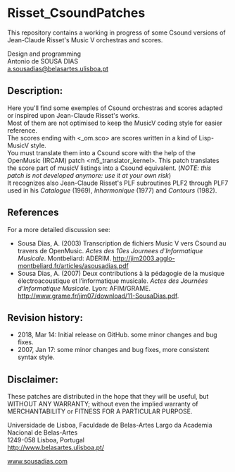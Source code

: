 # Risset_CsoundPatches
This repository contains a working in progress of some Csound versions of Jean-Claude Risset's Music V orchestras and scores.

Design and programming<br>
Antonio de SOUSA DIAS<br>
a.sousadias@belasartes.ulisboa.pt

## Description:
Here you'll find some exemples of Csound orchestras and scores adapted or inspired upon Jean-Claude Risset's works.<br>
Most of them are not optimised to keep the MusicV coding style for easier reference.<br>
The scores ending with <\_om.sco> are scores written in a kind of Lisp-MusicV style.<br>
You must translate them into a Csound score with the help of the OpenMusic (IRCAM) patch <m5_translator_kernel>.
This patch translates the score part of musicV listings into a Csound equivalent. (_NOTE: this patch is not developed anymore: use it at your own risk_)<br>
It recognizes also Jean-Claude Risset's PLF subroutines PLF2 through PLF7 used in his _Catalogue_ (1969), _Inharmonique_ (1977) and _Contours_ (1982).<br>


## References
For a more detailed discussion see:<br>
- Sousa Dias, A. (2003) Transcription de fichiers Music V vers Csound au travers de OpenMusic. _Actes des 10es Journees d'Informatique Musicale_. Montbeliard: ADERIM. http://jim2003.agglo-montbeliard.fr/articles/asousadias.pdf
- Sousa Dias, A. (2007) Deux contributions à la pédagogie de la musique électroacoustique et l’informatique musicale. _Actes des Journées d’Informatique Musicale_. Lyon: AFIM/GRAME.  http://www.grame.fr/jim07/download/11-SousaDias.pdf.

## Revision history:
- 2018, Mar 14: Initial release on GitHub. some minor changes and bug fixes.
- 2007, Jan 17: some minor changes and bug fixes, more consistent syntax style.


## Disclaimer:
These patches are distributed in the hope that they will be useful, but WITHOUT ANY WARRANTY; without even the implied warranty of MERCHANTABILITY or FITNESS FOR A PARTICULAR PURPOSE.


Universidade de Lisboa, Faculdade de Belas-Artes
Largo da Academia Nacional de Belas-Artes<br>
1249-058 Lisboa, Portugal<br>
http://www.belasartes.ulisboa.pt/

www.sousadias.com
